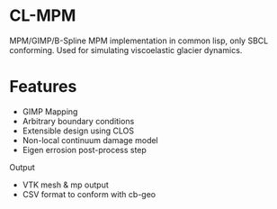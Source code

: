 # CL-MPM
 MPM/GIMP/B-Spline MPM implementation in common lisp, only SBCL conforming.
 Used for simulating viscoelastic glacier dynamics.
 
 
# Features
 - GIMP Mapping
 - Arbitrary boundary conditions
 - Extensible design using CLOS
 - Non-local continuum damage model
 - Eigen errosion post-process step
 
Output
 - VTK mesh & mp output
 - CSV format to conform with cb-geo
